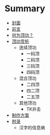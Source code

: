 # Summary

* [封面](README.md)
* [前言](preface/README.md)
* [何为顶功？](notion/README.md)
* [顶功赏析](appreciation/README.md)
    * 连续顶功
        * 一码顶
        * 二码顶
        * 三码顶
        * 四码顶
    * 混合顶功
        * 二四顶
        * 四二顶
        * 二五顶
    * 其他顶功
        * TK并击
* [制作方案](DIY/README.md)
* [附录](appendix/README.md)
    * 汉字的信息熵

